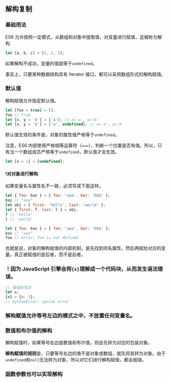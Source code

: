## 解构复制

### 基础用法

ES6 允许按照一定模式，从数组和对象中提取值，对变量进行赋值，这被称为解构

```javascript
let [a, b, c] = [1, 2, 3];
```

如果解构不成功，变量的值就等于`undefined`。

事实上，只要某种数据结构具有 Iterator 接口，都可以采用数组形式的解构赋值。

### 默认值

解构赋值允许指定默认值。

```javascript
let [foo = true] = [];
foo // true
let [x, y = 'b'] = ['a']; // x='a', y='b'
let [x, y = 'b'] = ['a', undefined]; // x='a', y='b'
```

默认值生效的条件是，对象的属性值严格等于`undefined`。

注意，ES6 内部使用严格相等运算符（`===`），判断一个位置是否有值。所以，只有当一个数组成员严格等于`undefined`，默认值才会生效。

```javascript
let [x = 1] = [undefined];
```

#### !对对象进行解构

如果变量名与属性名不一致，必须写成下面这样。

```javascript
let { foo: baz } = { foo: 'aaa', bar: 'bbb' };
baz // "aaa"
let obj = { first: 'hello', last: 'world' };
let { first: f, last: l } = obj;
f // 'hello'
l // 'world'
```

```javascript
let { foo: baz } = { foo: 'aaa', bar: 'bbb' };
baz // "aaa"
foo // error: foo is not defined
```

也就是说，对象的解构赋值的内部机制，是先找到同名属性，然后再赋给对应的变量。真正被赋值的是后者，而不是前者。

### ！因为 JavaScript 引擎会将`{x}`理解成一个代码块，从而发生语法错误。

```javascript
// 错误的写法
let x;
{x} = {x: 1};
// SyntaxError: syntax error
```

### 解构赋值允许等号左边的模式之中，不放置任何变量名。

### 数值和布尔值的解构

解构赋值时，如果等号右边是数值和布尔值，则会先转为对应的包装对象。

**解构赋值的规则**是，只要等号右边的值不是对象或数组，就先将其转为对象。由于`undefined`和`null`无法转为对象，所以对它们进行解构赋值，都会报错。

### 函数参数也可以实现解构